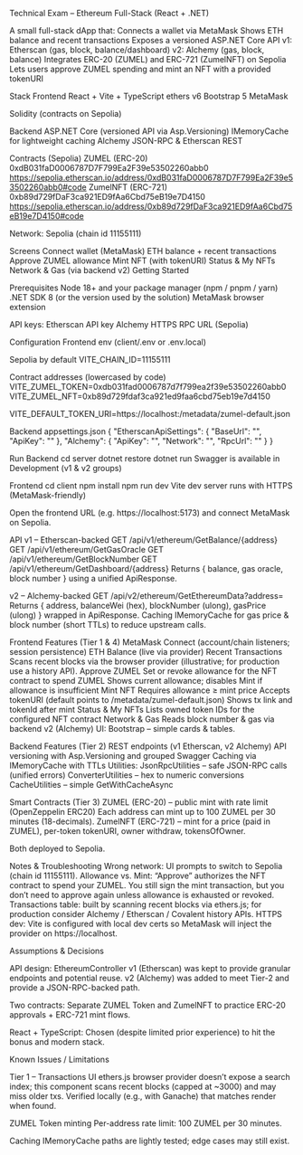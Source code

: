 Technical Exam – Ethereum Full-Stack (React + .NET)

A small full-stack dApp that:
  Connects a wallet via MetaMask
  Shows ETH balance and recent transactions
  Exposes a versioned ASP.NET Core API
      v1: Etherscan (gas, block, balance/dashboard)
      v2: Alchemy (gas, block, balance)
  Integrates ERC-20 (ZUMEL) and ERC-721 (ZumelNFT) on Sepolia
  Lets users approve ZUMEL spending and mint an NFT with a provided tokenURI

Stack
  Frontend
    React + Vite + TypeScript
    ethers v6
    Bootstrap 5
    MetaMask

Solidity (contracts on Sepolia)

Backend
  ASP.NET Core (versioned API via Asp.Versioning)
  IMemoryCache for lightweight caching
  Alchemy JSON-RPC & Etherscan REST

Contracts (Sepolia)
  ZUMEL (ERC-20)
      0xdB031faD0006787D7F799Ea2F39e53502260abb0
      https://sepolia.etherscan.io/address/0xdB031faD0006787D7F799Ea2F39e53502260abb0#code
  ZumelNFT (ERC-721)
      0xb89d729fDaF3ca921ED9fAa6Cbd75eB19e7D4150
      https://sepolia.etherscan.io/address/0xb89d729fDaF3ca921ED9fAa6Cbd75eB19e7D4150#code

  Network: Sepolia (chain id 11155111)

Screens
  Connect wallet (MetaMask)
  ETH balance + recent transactions
  Approve ZUMEL allowance
  Mint NFT (with tokenURI)
  Status & My NFTs
  Network & Gas (via backend v2)
  Getting Started

Prerequisites
  Node 18+ and your package manager (npm / pnpm / yarn)
  .NET SDK 8 (or the version used by the solution)
  MetaMask browser extension

API keys:
  Etherscan API key
  Alchemy HTTPS RPC URL (Sepolia)

Configuration
  Frontend env (client/.env or .env.local)

Sepolia by default
VITE_CHAIN_ID=11155111

Contract addresses (lowercased by code)
VITE_ZUMEL_TOKEN=0xdb031fad0006787d7f799ea2f39e53502260abb0
VITE_ZUMEL_NFT=0xb89d729fdaf3ca921ed9faa6cbd75eb19e7d4150

VITE_DEFAULT_TOKEN_URI=https://localhost:<your-api-port>/metadata/zumel-default.json


Backend appsettings.json
{
  "EtherscanApiSettings": {
    "BaseUrl": "",
    "ApiKey": ""
  },
  "Alchemy": {
    "ApiKey": "",
    "Network": "",
    "RpcUrl": ""
  }
}



Run
  Backend
    cd server
    dotnet restore
    dotnet run
Swagger is available in Development (v1 & v2 groups)

  Frontend
    cd client
    npm install
    npm run dev
Vite dev server runs with HTTPS (MetaMask-friendly)

Open the frontend URL (e.g. https://localhost:5173) and connect MetaMask on Sepolia.

API
  v1 – Etherscan-backed
      GET /api/v1/ethereum/GetBalance/{address}
      GET /api/v1/ethereum/GetGasOracle
      GET /api/v1/ethereum/GetBlockNumber
      GET /api/v1/ethereum/GetDashboard/{address}
          Returns { balance, gas oracle, block number } using a unified ApiResponse<T>.

  v2 – Alchemy-backed
      GET /api/v2/ethereum/GetEthereumData?address=<addr>
          Returns { address, balanceWei (hex), blockNumber (ulong), gasPrice (ulong) } wrapped in ApiResponse<T>.
Caching
  IMemoryCache for gas price & block number (short TTLs) to reduce upstream calls.

Frontend Features (Tier 1 & 4)
  MetaMask Connect (account/chain listeners; session persistence)
      ETH Balance (live via provider)
  Recent Transactions
      Scans recent blocks via the browser provider (illustrative; for production use a history API).
  Approve ZUMEL
      Set or revoke allowance for the NFT contract to spend ZUMEL
      Shows current allowance; disables Mint if allowance is insufficient
  Mint NFT
      Requires allowance ≥ mint price
      Accepts tokenURI (default points to /metadata/zumel-default.json)
      Shows tx link and tokenId after mint
      Status & My NFTs
  Lists owned token IDs for the configured NFT contract
      Network & Gas
      Reads block number & gas via backend v2 (Alchemy)
      UI: Bootstrap – simple cards & tables.

Backend Features (Tier 2)
  REST endpoints (v1 Etherscan, v2 Alchemy)
  API versioning with Asp.Versioning and grouped Swagger
  Caching via IMemoryCache with TTLs
  Utilities:
    JsonRpcUtilities – safe JSON-RPC calls (unified errors)
    ConverterUtilities – hex to numeric conversions
    CacheUtilities – simple GetWithCacheAsync

Smart Contracts (Tier 3)
  ZUMEL (ERC-20) – public mint with rate limit (OpenZeppelin ERC20)
                   Each address can mint up to 100 ZUMEL per 30 minutes (18-decimals).
  ZumelNFT (ERC-721) – mint for a price (paid in ZUMEL), per-token tokenURI, owner withdraw, tokensOfOwner.

  Both deployed to Sepolia.

Notes & Troubleshooting
  Wrong network: UI prompts to switch to Sepolia (chain id 11155111).
  Allowance vs. Mint: “Approve” authorizes the NFT contract to spend your ZUMEL.
                      You still sign the mint transaction, but you don’t need to approve again unless allowance is exhausted or revoked.
  Transactions table: built by scanning recent blocks via ethers.js; for production consider Alchemy / Etherscan / Covalent history APIs.
  HTTPS dev: Vite is configured with local dev certs so MetaMask will inject the provider on https://localhost.

Assumptions & Decisions

API design:
    EthereumController v1 (Etherscan) was kept to provide granular endpoints and potential reuse.
    v2 (Alchemy) was added to meet Tier-2 and provide a JSON-RPC-backed path.

Two contracts: 
    Separate ZUMEL Token and ZumelNFT to practice ERC-20 approvals + ERC-721 mint flows.

React + TypeScript:
    Chosen (despite limited prior experience) to hit the bonus and modern stack.

Known Issues / Limitations

Tier 1 – Transactions UI
    ethers.js browser provider doesn’t expose a search index; this component scans recent blocks (capped at ~3000) and may miss older txs.
    Verified locally (e.g., with Ganache) that matches render when found.

ZUMEL Token minting
    Per-address rate limit: 100 ZUMEL per 30 minutes.

Caching
    IMemoryCache paths are lightly tested; edge cases may still exist.


